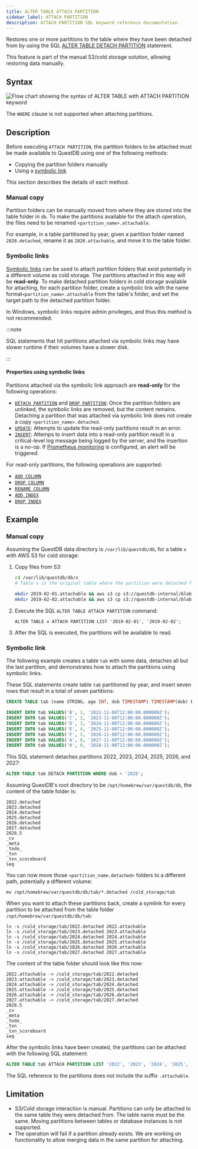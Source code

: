 ```yaml
---
title: ALTER TABLE ATTACH PARTITION
sidebar_label: ATTACH PARTITION
description: ATTACH PARTITION SQL keyword reference documentation.
---
```


Restores one or more partitions to the table where they have been detached from
by using the SQL
[ALTER TABLE DETACH PARTITION](/docs/reference/sql/alter-table-detach-partition/)
statement.

This feature is part of the manual S3/cold storage solution, allowing restoring
data manually.

## Syntax

![Flow chart showing the syntax of ALTER TABLE with ATTACH PARTITION keyword](/images/docs/diagrams/alterTableAttachPartition.svg)

The `WHERE` clause is not supported when attaching partitions.

## Description

Before executing `ATTACH PARTITION`, the partition folders to be attached must
be made available to QuestDB using one of the following methods:

- Copying the partition folders manually
- Using a [symbolic link](https://en.wikipedia.org/wiki/Symbolic_link)

This section describes the details of each method.

### Manual copy

Partition folders can be manually moved from where they are stored into the
table folder in `db`. To make the partitions available for the attach operation,
the files need to be renamed `<partition_name>.attachable`.

For example, in a table partitioned by year, given a partition folder named
`2020.detached`, rename it as `2020.attachable`, and move it to the table
folder.

### Symbolic links

[Symbolic links](https://en.wikipedia.org/wiki/Symbolic_link) can be used to
attach partition folders that exist potentially in a different volume as cold
storage. The partitions attached in this way will be **read-only**. To make
detached partition folders in cold storage available for attaching, for each
partition folder, create a symbolic link with the name
format`<partition_name>.attachable` from the table's folder, and set the target
path to the detached partition folder.

In Windows, symbolic links require admin privileges, and thus this method is not
recommended.

:::note

SQL statements that hit partitions attached via symbolic links may have slower
runtime if their volumes have a slower disk.

:::

#### Properties using symbolic links

Partitions attached via the symbolic link approach are **read-only** for the
following operations:

- [`DETACH PARTITION`](/docs/reference/sql/alter-table-detach-partition/) and
  [`DROP PARTITION`](/docs/reference/sql/alter-table-drop-partition/): Once the
  partition folders are unlinked, the symbolic links are removed, but the
  content remains. Detaching a partition that was attached via symbolic link
  does not create a copy `<partition_name>.detached`.
- [`UPDATE`](/docs/reference/sql/update/): Attempts to update the read-only
  partitions result in an error.
- [`INSERT`](/docs/reference/sql/insert/): Attemps to insert data into a
  read-only partition result in a critical-level log message being logged by the
  server, and the insertion is a no-op. If
  [Prometheus monitoring](/docs/third-party-tools/prometheus/) is configured, an
  alert will be triggered.

For read-only partitions, the following operations are supported:

- [`ADD COLUMN`](/docs/reference/sql/alter-table-add-column/)
- [`DROP COLUMN`](/docs/reference/sql/alter-table-drop-column/)
- [`RENAME COLUMN`](/docs/reference/sql/alter-table-rename-column/)
- [`ADD INDEX`](/docs/reference/sql/alter-table-alter-column-add-index/)
- [`DROP INDEX`](/docs/reference/sql/alter-table-alter-column-drop-index/)

## Example

### Manual copy

Assuming the QuestDB data directory is `/var/lib/questdb/db`, for a table `x`
with AWS S3 for cold storage:

1. Copy files from S3:

   ```bash
   cd /var/lib/questdb/db/x
   # Table x is the original table where the partition were detached from.

   mkdir 2019-02-01.attachable && aws s3 cp s3://questdb-internal/blobs/20190201.tar.gz - | tar xvfz - -C 2019-02-01.attachable --strip-components 1
   mkdir 2019-02-02.attachable && aws s3 cp s3://questdb-internal/blobs/20190202.tar.gz - | tar xvfz - -C 2019-02-01.attachable --strip-components 1
   ```

2. Execute the SQL `ALTER TABLE ATTACH PARTITION` command:

   ```questdb-sql
   ALTER TABLE x ATTACH PARTITION LIST '2019-02-01', '2019-02-02';
   ```

3. After the SQL is executed, the partitions will be available to read.

### Symbolic link

The following example creates a table `tab` with some data, detaches all but the
last partition, and demonstrates how to attach the partitions using symbolic
links.

These SQL statements create table `tab` partitioned by year, and insert seven
rows that result in a total of seven partitions:

```sql
CREATE TABLE tab (name STRING, age INT, dob TIMESTAMP) TIMESTAMP(dob) PARTITION BY YEAR;

INSERT INTO tab VALUES('B', 1, '2022-11-08T12:00:00.000000Z');
INSERT INTO tab VALUES('C', 2, '2023-11-08T12:00:00.000000Z');
INSERT INTO tab VALUES('D', 3, '2024-11-08T12:00:00.000000Z');
INSERT INTO tab VALUES('E', 4, '2025-11-08T12:00:00.000000Z');
INSERT INTO tab VALUES('F', 5, '2026-11-08T12:00:00.000000Z');
INSERT INTO tab VALUES('A', 0, '2027-11-08T12:00:00.000000Z');
INSERT INTO tab VALUES('0', 0, '2028-11-08T12:00:00.000000Z');
```

This SQL statement detaches partitions 2022, 2023, 2024, 2025, 2026, and 2027:

```sql
ALTER TABLE tab DETACH PARTITION WHERE dob < '2028';
```

Assuming QuestDB's root directory to be `/opt/homebrew/var/questdb/db`, the
content of the table folder is:

```shell
2022.detached
2023.detached
2024.detached
2025.detached
2026.detached
2027.detached
2028.5
_cv
_meta
_todo_
_txn
_txn_scoreboard
seq
```

You can now move those `<partition_name.detached>` folders to a different path,
potentially a different volume:

```shell
mv /opt/homebrew/var/questdb/db/tab/*.detached /cold_storage/tab
```

When you want to attach these partitions back, create a symlink for every
partition to be attached from the table folder
`/opt/homebrew/var/questdb/db/tab`:

```shell
ln -s /cold_storage/tab/2022.detached 2022.attachable
ln -s /cold_storage/tab/2023.detached 2023.attachable
ln -s /cold_storage/tab/2024.detached 2024.attachable
ln -s /cold_storage/tab/2025.detached 2025.attachable
ln -s /cold_storage/tab/2026.detached 2026.attachable
ln -s /cold_storage/tab/2027.detached 2027.attachable
```

The content of the table folder should look like this now:

```shell
2022.attachable -> /cold_storage/tab/2022.detached
2023.attachable -> /cold_storage/tab/2023.detached
2024.attachable -> /cold_storage/tab/2024.detached
2025.attachable -> /cold_storage/tab/2025.detached
2026.attachable -> /cold_storage/tab/2026.detached
2027.attachable -> /cold_storage/tab/2027.detached
2028.5
_cv
_meta
_todo_
_txn
_txn_scoreboard
seq
```

After the symbolic links have been created, the partitions can be attached with
the following SQL statement:

```sql
ALTER TABLE tab ATTACH PARTITION LIST '2022', '2023', '2024', '2025', '2026', '2027';
```

The SQL reference to the partitions does not include the suffix `.attachable`.

## Limitation

- S3/Cold storage interaction is manual. Partitions can only be attached to the
  same table they were detached from. The table name must be the same. Moving
  partitions between tables or database instances is not supported.
- The operation will fail if a partition already exists. We are working on
  functionality to allow merging data in the same partition for attaching.
